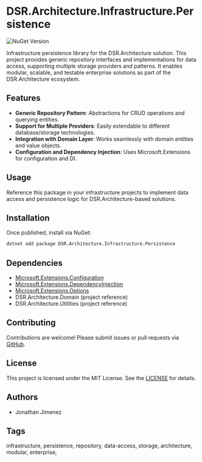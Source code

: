 # DSR.Architecture.Infrastructure.Persistence

![NuGet Version](https://img.shields.io/nuget/v/Dsr.Architecture.Infrastructure.Persistence?style=flat-square)

Infrastructure persistence library for the DSR.Architecture solution. This project provides generic repository interfaces and implementations for data access, supporting multiple storage providers and patterns. It enables modular, scalable, and testable enterprise solutions as part of the DSR.Architecture ecosystem.

## Features

- **Generic Repository Pattern**: Abstractions for CRUD operations and querying entities.
- **Support for Multiple Providers**: Easily extendable to different database/storage technologies.
- **Integration with Domain Layer**: Works seamlessly with domain entities and value objects.
- **Configuration and Dependency Injection**: Uses Microsoft.Extensions for configuration and DI.

## Usage

Reference this package in your infrastructure projects to implement data access and persistence logic for DSR.Architecture-based solutions.

## Installation

Once published, install via NuGet:

```bash
dotnet add package DSR.Architecture.Infrastructure.Persistence
```

## Dependencies

- [Microsoft.Extensions.Configuration](https://learn.microsoft.com/en-us/dotnet/api/microsoft.extensions.configuration)
- [Microsoft.Extensions.DependencyInjection](https://learn.microsoft.com/en-us/dotnet/api/microsoft.extensions.dependencyinjection)
- [Microsoft.Extensions.Options](https://learn.microsoft.com/en-us/dotnet/api/microsoft.extensions.options)
- DSR.Architecture.Domain (project reference)
- DSR.Architecture.Utilities (project reference)

## Contributing

Contributions are welcome! Please submit issues or pull requests via [GitHub](https://github.com/RockerInt/DSR.Architecture).

## License

This project is licensed under the MIT License. See the [LICENSE](https://github.com/RockerInt/DSR.Architecture/LICENSE) for details.

## Authors

- Jonathan Jimenez

## Tags

infrastructure, persistence, repository, data-access, storage, architecture, modular, enterprise,